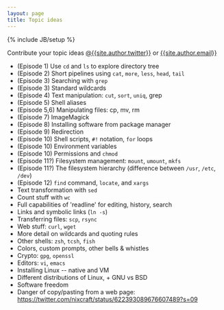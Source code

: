 ```yaml
---
layout: page
title: Topic ideas
---
```

{% include JB/setup %}

Contribute your topic ideas <a
  href="https://twitter.com/{{site.author.twitter}}">@{{site.author.twitter}}</a>
or <a href="mailto:{{site.author.email}}">{{site.author.email}}</a>


  - (Episode 1) Use `cd` and `ls` to explore directory tree
  - (Episode 2) Short pipelines using `cat`, `more`, `less`, `head`, `tail`
  - (Episode 3) Searching with `grep`
  - (Episode 3) Standard wildcards
  - (Episode 4) Text manipulation: `cut`, `sort`, `uniq`, grep
  - (Episode 5) Shell aliases
  - (Episode 5,6) Manipulating files: cp, mv, rm
  - (Episode 7) ImageMagick
  - (Episode 8) Installing software from package manager
  - (Episode 9) Redirection
  - (Episode 10) Shell scripts, `#!` notation, `for` loops
  - (Episode 10) Environment variables
  - (Episode 10) Permissions and `chmod`
  - (Episode 11?) Filesystem management: `mount`, `umount`, `mkfs`
  - (Episode 11?) The filesystem hierarchy (difference between `/usr`, `/etc`, `/dev`)
  - (Episode 12) `find` command, `locate`, and `xargs`
  - Text transformation with `sed`
  - Count stuff with `wc`
  - Full capabilities of 'readline' for editing, history, search
  - Links and symbolic links (`ln -s`)
  - Transferring files: `scp`, `rsync`
  - Web stuff: `curl`, `wget`
  - More detail on wildcards and quoting rules
  - Other shells: `zsh`, `tcsh`, `fish`
  - Colors, custom prompts, other bells & whistles
  - Crypto: `gpg`, `openssl`
  - Editors: `vi`, `emacs`
  - Installing Linux -- native and VM
  - Different distributions of Linux, + GNU vs BSD
  - Software freedom
  - Danger of copy/pasting from a web page: <https://twitter.com/nixcraft/status/622393089676607489?s=09>
